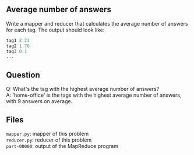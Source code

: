## Average number of answers
Write a mapper and reducer that calculates the average number of answers for each tag. The output should look like:

``` python
tag1 2.23
tag2 1.76
tag3 0.1
...
```
## Question
Q: What's the tag with the highest average number of answers?  
A: 'home-office' is the tags with the highest average number of answers, with 9 answers on average.

## Files
`mapper.py`: mapper of this problem  
`reducer.py`: reducer of this problem  
`part-00000`: output of the MapReduce program
